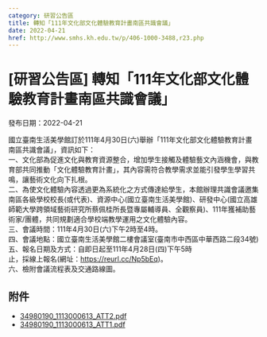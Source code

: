 ```yaml
---
category: 研習公告區
title: 轉知「111年文化部文化體驗教育計畫南區共識會議」
date: 2022-04-21
href: http://www.smhs.kh.edu.tw/p/406-1000-3488,r23.php
---
```


# [研習公告區] 轉知「111年文化部文化體驗教育計畫南區共識會議」

發布日期：2022-04-21

國立臺南生活美學館訂於111年4月30日(六)舉辦「111年文化部文化體驗教育計畫南區共識會議」，資訊如下：  
一、文化部為促進文化與教育資源整合，增加學生接觸及體驗藝文內涵機會，與教育部共同推動「文化體驗教育計畫」，其內容需符合教學需求並能引發學生學習共鳴，讓藝術文化向下扎根。  
二、為使文化體驗內容透過更為系統化之方式傳達給學生，本館辦理共識會議邀集南區各級學校校長(或代表)、資源中心(國立臺南生活美學館)、研發中心(國立高雄師範大學跨領域藝術研究所蔡佩桂所長暨專屬輔導員、全觀察員)、111年獲補助藝術家/團體，共同規劃適合學校端教學運用之文化體驗內容。  
三、會議時間：111年4月30日(六)下午2時至4時。  
四、會議地點：國立臺南生活美學館二樓會議室(臺南市中西區中華西路二段34號)  
五、報名日期及方式：自即日起至111年4月28日(四)下午5時  
止，採線上報名(網址：https://reurl.cc/Np5bEq)。  
六、檢附會議流程表及交通路線圖。

## 附件

- [34980190_1113000613_ATT2.pdf](https://www.smhs.kh.edu.tw/var/file/0/1000/attach/93/pta_3245_8873746_26321.pdf)
- [34980190_1113000613_ATT1.pdf](https://www.smhs.kh.edu.tw/var/file/0/1000/attach/93/pta_3246_8267668_26321.pdf)
